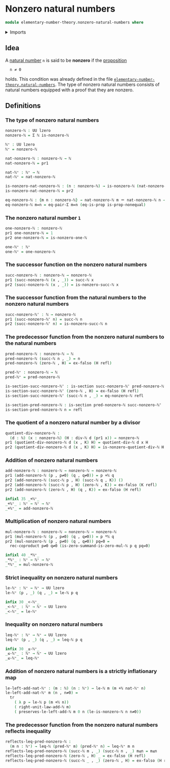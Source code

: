 # Nonzero natural numbers

```agda
module elementary-number-theory.nonzero-natural-numbers where
```

<details><summary>Imports</summary>

```agda
open import elementary-number-theory.addition-natural-numbers
open import elementary-number-theory.divisibility-natural-numbers
open import elementary-number-theory.inequality-natural-numbers
open import elementary-number-theory.multiplication-natural-numbers
open import elementary-number-theory.natural-numbers
open import elementary-number-theory.strict-inequality-natural-numbers

open import foundation.coproduct-types
open import foundation.dependent-pair-types
open import foundation.empty-types
open import foundation.equality-dependent-pair-types
open import foundation.identity-types
open import foundation.negated-equality
open import foundation.propositions
open import foundation.sections
open import foundation.transport-along-identifications
open import foundation.universe-levels
```

</details>

## Idea

A [natural number](elementary-number-theory.natural-numbers.md) `n` is said to
be **nonzero** if the [proposition](foundation.propositions.md)

```text
  n ≠ 0
```

holds. This condition was already defined in the file
[`elementary-number-theory.natural-numbers`](elementary-number-theory.natural-numbers.md).
The type of nonzero natural numbers consists of natural numbers equipped with a
proof that they are nonzero.

## Definitions

### The type of nonzero natural numbers

```agda
nonzero-ℕ : UU lzero
nonzero-ℕ = Σ ℕ is-nonzero-ℕ

ℕ⁺ : UU lzero
ℕ⁺ = nonzero-ℕ

nat-nonzero-ℕ : nonzero-ℕ → ℕ
nat-nonzero-ℕ = pr1

nat-ℕ⁺ : ℕ⁺ → ℕ
nat-ℕ⁺ = nat-nonzero-ℕ

is-nonzero-nat-nonzero-ℕ : (n : nonzero-ℕ) → is-nonzero-ℕ (nat-nonzero-ℕ n)
is-nonzero-nat-nonzero-ℕ = pr2

eq-nonzero-ℕ : {m n : nonzero-ℕ} → nat-nonzero-ℕ m ＝ nat-nonzero-ℕ n → m ＝ n
eq-nonzero-ℕ m=n = eq-pair-Σ m=n (eq-is-prop is-prop-nonequal)
```

### The nonzero natural number `1`

```agda
one-nonzero-ℕ : nonzero-ℕ
pr1 one-nonzero-ℕ = 1
pr2 one-nonzero-ℕ = is-nonzero-one-ℕ

one-ℕ⁺ : ℕ⁺
one-ℕ⁺ = one-nonzero-ℕ
```

### The successor function on the nonzero natural numbers

```agda
succ-nonzero-ℕ : nonzero-ℕ → nonzero-ℕ
pr1 (succ-nonzero-ℕ (x , _)) = succ-ℕ x
pr2 (succ-nonzero-ℕ (x , _)) = is-nonzero-succ-ℕ x
```

### The successor function from the natural numbers to the nonzero natural numbers

```agda
succ-nonzero-ℕ' : ℕ → nonzero-ℕ
pr1 (succ-nonzero-ℕ' n) = succ-ℕ n
pr2 (succ-nonzero-ℕ' n) = is-nonzero-succ-ℕ n
```

### The predecessor function from the nonzero natural numbers to the natural numbers

```agda
pred-nonzero-ℕ : nonzero-ℕ → ℕ
pred-nonzero-ℕ (succ-ℕ n , _) = n
pred-nonzero-ℕ (zero-ℕ , H) = ex-falso (H refl)

pred-ℕ⁺ : nonzero-ℕ → ℕ
pred-ℕ⁺ = pred-nonzero-ℕ

is-section-succ-nonzero-ℕ' : is-section succ-nonzero-ℕ' pred-nonzero-ℕ
is-section-succ-nonzero-ℕ' (zero-ℕ , H) = ex-falso (H refl)
is-section-succ-nonzero-ℕ' (succ-ℕ n , _) = eq-nonzero-ℕ refl

is-section-pred-nonzero-ℕ : is-section pred-nonzero-ℕ succ-nonzero-ℕ'
is-section-pred-nonzero-ℕ n = refl
```

### The quotient of a nonzero natural number by a divisor

```agda
quotient-div-nonzero-ℕ :
  (d : ℕ) (x : nonzero-ℕ) (H : div-ℕ d (pr1 x)) → nonzero-ℕ
pr1 (quotient-div-nonzero-ℕ d (x , K) H) = quotient-div-ℕ d x H
pr2 (quotient-div-nonzero-ℕ d (x , K) H) = is-nonzero-quotient-div-ℕ H K
```

### Addition of nonzero natural numbers

```agda
add-nonzero-ℕ : nonzero-ℕ → nonzero-ℕ → nonzero-ℕ
pr1 (add-nonzero-ℕ (p , p≠0) (q , q≠0)) = p +ℕ q
pr2 (add-nonzero-ℕ (succ-ℕ p , H) (succ-ℕ q , K)) ()
pr2 (add-nonzero-ℕ (succ-ℕ p , H) (zero-ℕ , K)) = ex-falso (K refl)
pr2 (add-nonzero-ℕ (zero-ℕ , H) (q , K)) = ex-falso (H refl)

infixl 35 _+ℕ⁺_
_+ℕ⁺_ : ℕ⁺ → ℕ⁺ → ℕ⁺
_+ℕ⁺_ = add-nonzero-ℕ
```

### Multiplication of nonzero natural numbers

```agda
mul-nonzero-ℕ : nonzero-ℕ → nonzero-ℕ → nonzero-ℕ
pr1 (mul-nonzero-ℕ (p , p≠0) (q , q≠0)) = p *ℕ q
pr2 (mul-nonzero-ℕ (p , p≠0) (q , q≠0)) pq=0 =
  rec-coproduct p≠0 q≠0 (is-zero-summand-is-zero-mul-ℕ p q pq=0)

infixl 40 _*ℕ⁺_
_*ℕ⁺_ : ℕ⁺ → ℕ⁺ → ℕ⁺
_*ℕ⁺_ = mul-nonzero-ℕ
```

### Strict inequality on nonzero natural numbers

```agda
le-ℕ⁺ : ℕ⁺ → ℕ⁺ → UU lzero
le-ℕ⁺ (p , _) (q , _) = le-ℕ p q

infix 30 _<-ℕ⁺_
_<-ℕ⁺_ : ℕ⁺ → ℕ⁺ → UU lzero
_<-ℕ⁺_ = le-ℕ⁺
```

### Inequality on nonzero natural numbers

```agda
leq-ℕ⁺ : ℕ⁺ → ℕ⁺ → UU lzero
leq-ℕ⁺ (p , _) (q , _) = leq-ℕ p q

infix 30 _≤-ℕ⁺_
_≤-ℕ⁺_ : ℕ⁺ → ℕ⁺ → UU lzero
_≤-ℕ⁺_ = leq-ℕ⁺
```

### Addition of nonzero natural numbers is a strictly inflationary map

```agda
le-left-add-nat-ℕ⁺ : (m : ℕ) (n : ℕ⁺) → le-ℕ m (m +ℕ nat-ℕ⁺ n)
le-left-add-nat-ℕ⁺ m (n , n≠0) =
  tr
    ( λ p → le-ℕ p (m +ℕ n))
    ( right-unit-law-add-ℕ m)
    ( preserves-le-left-add-ℕ m 0 n (le-is-nonzero-ℕ n n≠0))
```

### The predecessor function from the nonzero natural numbers reflects inequality

```agda
reflects-leq-pred-nonzero-ℕ :
  (m n : ℕ⁺) → leq-ℕ (pred-ℕ⁺ m) (pred-ℕ⁺ n) → leq-ℕ⁺ m n
reflects-leq-pred-nonzero-ℕ (succ-ℕ m , _) (succ-ℕ n , _) m≤n = m≤n
reflects-leq-pred-nonzero-ℕ (zero-ℕ , H) _ = ex-falso (H refl)
reflects-leq-pred-nonzero-ℕ (succ-ℕ _ , _) (zero-ℕ , H) = ex-falso (H refl)
```
